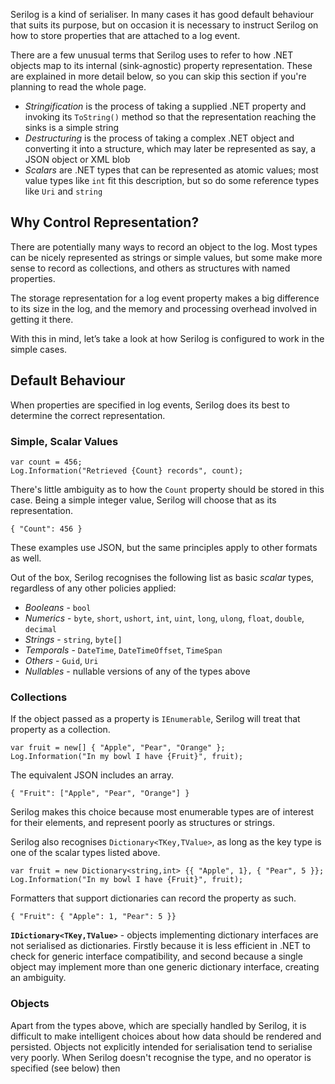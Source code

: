 Serilog is a kind of serialiser. In many cases it has good default behaviour that suits its purpose, but on occasion it is necessary to instruct Serilog on how to store properties that are attached to a log event.

There are a few unusual terms that Serilog uses to refer to how .NET objects map to its internal (sink-agnostic) property representation. These are explained in more detail below, so you can skip this section if you're planning to read the whole page.

* _Stringification_ is the process of taking a supplied .NET property and invoking its `ToString()` method so that the representation reaching the sinks is a simple string
* _Destructuring_ is the process of taking a complex .NET object and converting it into a structure, which may later be represented as say, a JSON object or XML blob
* _Scalars_ are .NET types that can be represented as atomic values; most value types like `int` fit this description, but so do some reference types like `Uri` and `string`

## Why Control Representation?

There are potentially many ways to record an object to the log. Most types can be nicely represented as strings or simple values, but some make more sense to record as collections, and others as structures with named properties.

The storage representation for a log event property makes a big difference to its size in the log, and the memory and processing overhead involved in getting it there.

With this in mind, let’s take a look at how Serilog is configured to work in the simple cases.

## Default Behaviour

When properties are specified in log events, Serilog does its best to determine the correct representation.

### Simple, Scalar Values

```
var count = 456;
Log.Information("Retrieved {Count} records", count);
```

There's little ambiguity as to how the `Count` property should be stored in this case. Being a simple integer value, Serilog will choose that as its representation.

```
{ "Count": 456 }
```

These examples use JSON, but the same principles apply to other formats as well.

Out of the box, Serilog recognises the following list as basic _scalar_ types, regardless of any other policies applied:

* _Booleans_ - `bool`
* _Numerics_ - `byte`, `short`, `ushort`, `int`, `uint`, `long`, `ulong`, `float`, `double`, `decimal`
* _Strings_ - `string`, `byte[]`
* _Temporals_ - `DateTime`, `DateTimeOffset`, `TimeSpan`
* _Others_ - `Guid`, `Uri`
* _Nullables_ - nullable versions of any of the types above

### Collections

If the object passed as a property is `IEnumerable`, Serilog will treat that property as a collection.

```
var fruit = new[] { "Apple", "Pear", "Orange" };
Log.Information("In my bowl I have {Fruit}", fruit);
```

The equivalent JSON includes an array.

```
{ "Fruit": ["Apple", "Pear", "Orange"] }
```

Serilog makes this choice because most enumerable types are of interest for their elements, and represent poorly as structures or strings.

Serilog also recognises `Dictionary<TKey,TValue>`, as long as the key type is one of the scalar types listed above.

```
var fruit = new Dictionary<string,int> {{ "Apple", 1}, { "Pear", 5 }};
Log.Information("In my bowl I have {Fruit}", fruit);
```

Formatters that support dictionaries can record the property as such.

```
{ "Fruit": { "Apple": 1, "Pear": 5 }}
```

**`IDictionary<TKey,TValue>`** - objects implementing dictionary interfaces are not serialised as dictionaries. Firstly because it is less efficient in .NET to check for generic interface compatibility, and second because a single object may implement more than one generic dictionary interface, creating an ambiguity.

### Objects

Apart from the types above, which are specially handled by Serilog, it is difficult to make intelligent choices about how data should be rendered and persisted. Objects not explicitly intended for serialisation tend to serialise very poorly. When Serilog doesn't recognise the type, and no operator is specified (see below) then 